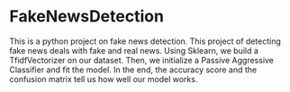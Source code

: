 # FakeNewsDetection
This is a python project on fake news detection. This project of detecting fake news deals with fake and real news. Using Sklearn, we build a TfidfVectorizer on our dataset. Then, we initialize a Passive Aggressive Classifier and fit the model. In the end, the accuracy score and the confusion matrix tell us how well our model works.
